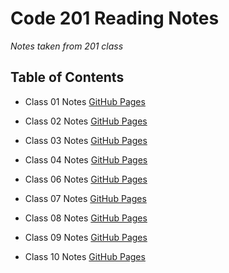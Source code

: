 # Code 201 Reading Notes

*Notes taken from 201 class*

## Table of Contents

* Class 01 Notes [GitHub Pages](https://github.com/Rahzae/Rahzae.201notes.github.io/blob/922b82730546c8da6784511cd2aae651a60fde17/Class01.md)

* Class 02 Notes [GitHub Pages](https://github.com/Rahzae/Rahzae.201notes.github.io/blob/5a317675a790160245d5c8bf53d16f84ae2d7796/Class-02.md)

* Class 03 Notes [GitHub Pages](https://github.com/Rahzae/Rahzae.201notes.github.io/blob/1d7e9bfd946797337220a184892a7795d01186e5/Class03.md)

* Class 04 Notes [GitHub Pages](https://github.com/Rahzae/Rahzae.201notes.github.io/blob/856d7796a7c84bb8b2f4a93d4af0adba5158ec29/Class04.md)

* Class 06 Notes [GitHub Pages](https://github.com/Rahzae/Rahzae.201notes.github.io/blob/1ac0771516eb051b3cb5a04dd3254bdacf34ca7e/Class06.md)

* Class 07 Notes [GitHub Pages](https://github.com/Rahzae/Rahzae.201notes.github.io/blob/40a375e6d171dcb11341e25ed9ef14d579ac494b/Code07.md)

* Class 08 Notes [GitHub Pages](https://github.com/Rahzae/Rahzae.201notes.github.io/blob/40a375e6d171dcb11341e25ed9ef14d579ac494b/Class08.md)

* Class 09 Notes [GitHub Pages](https://github.com/Rahzae/Rahzae.201notes.github.io/blob/21b0cf5cbea0285f9a6aaa9d9f33c510cebf91c2/Class09.md)

* Class 10 Notes [GitHub Pages](https://github.com/Rahzae/Rahzae.201notes.github.io/blob/8a26ed20d93830e1de5a844d9ddd7990f23b8581/Class10.md)
